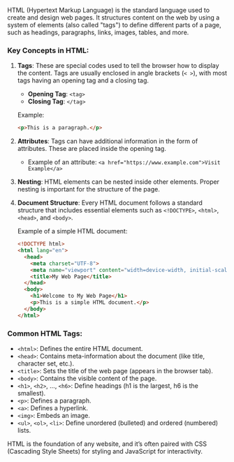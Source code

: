 HTML (Hypertext Markup Language) is the standard language used to create and design web pages. It structures content on the web by using a system of elements (also called "tags") to define different parts of a page, such as headings, paragraphs, links, images, tables, and more. 

### Key Concepts in HTML:
1. **Tags**: These are special codes used to tell the browser how to display the content. Tags are usually enclosed in angle brackets (`< >`), with most tags having an opening tag and a closing tag.
   - **Opening Tag**: `<tag>`
   - **Closing Tag**: `</tag>`
   
   Example:
   ```html
   <p>This is a paragraph.</p>
   ```

2. **Attributes**: Tags can have additional information in the form of attributes. These are placed inside the opening tag.
   - Example of an attribute: `<a href="https://www.example.com">Visit Example</a>`

3. **Nesting**: HTML elements can be nested inside other elements. Proper nesting is important for the structure of the page.

4. **Document Structure**: Every HTML document follows a standard structure that includes essential elements such as `<!DOCTYPE>`, `<html>`, `<head>`, and `<body>`.

   Example of a simple HTML document:
   ```html
   <!DOCTYPE html>
   <html lang="en">
     <head>
       <meta charset="UTF-8">
       <meta name="viewport" content="width=device-width, initial-scale=1.0">
       <title>My Web Page</title>
     </head>
     <body>
       <h1>Welcome to My Web Page</h1>
       <p>This is a simple HTML document.</p>
     </body>
   </html>
   ```

### Common HTML Tags:
- `<html>`: Defines the entire HTML document.
- `<head>`: Contains meta-information about the document (like title, character set, etc.).
- `<title>`: Sets the title of the web page (appears in the browser tab).
- `<body>`: Contains the visible content of the page.
- `<h1>`, `<h2>`, ..., `<h6>`: Define headings (h1 is the largest, h6 is the smallest).
- `<p>`: Defines a paragraph.
- `<a>`: Defines a hyperlink.
- `<img>`: Embeds an image.
- `<ul>`, `<ol>`, `<li>`: Define unordered (bulleted) and ordered (numbered) lists.

HTML is the foundation of any website, and it’s often paired with CSS (Cascading Style Sheets) for styling and JavaScript for interactivity.
